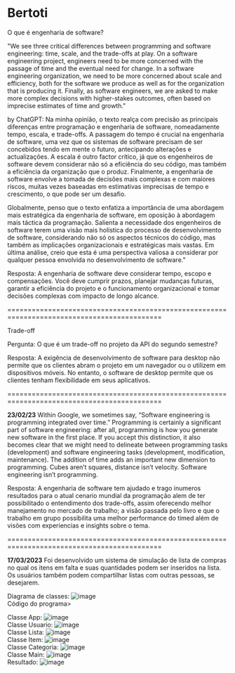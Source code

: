 # Bertoti

O que é engenharia de software?

"We see three critical differences between programming and software engineering: time, scale, and the trade-offs at play.   On a software engineering project, engineers need to be more concerned with the passage of time and the eventual need for change. In a software engineering organization, we need to be more concerned about scale and efficiency, both for the software we produce as well as for the organization that is producing it. Finally, as software engineers, we are asked to make more complex decisions with higher-stakes outcomes, often based on imprecise estimates of time and growth."

by ChatGPT: Na minha opinião, o texto realça com precisão as principais diferenças entre programação e engenharia de software, nomeadamente tempo, escala, e trade-offs. A passagem do tempo é crucial na engenharia de software, uma vez que os sistemas de software precisam de ser concebidos tendo em mente o futuro, antecipando alterações e actualizações. A escala é outro factor crítico, já que os engenheiros de software devem considerar não só a eficiência do seu código, mas também a eficiência da organização que o produz. Finalmente, a engenharia de software envolve a tomada de decisões mais complexas e com maiores riscos, muitas vezes baseadas em estimativas imprecisas de tempo e crescimento, o que pode ser um desafio.

Globalmente, penso que o texto enfatiza a importância de uma abordagem mais estratégica da engenharia de software, em oposição à abordagem mais táctica da programação. Salienta a necessidade dos engenheiros de software terem uma visão mais holística do processo de desenvolvimento de software, considerando não só os aspectos técnicos do código, mas também as implicações organizacionais e estratégicas mais vastas. Em última análise, creio que esta é uma perspectiva valiosa a considerar por qualquer pessoa envolvida no desenvolvimento de software."

Resposta:
A engenharia de software deve considerar tempo, escopo e compensações. Você deve cumprir prazos, planejar mudanças futuras, garantir a eficiência do projeto e o funcionamento organizacional e tomar decisões complexas com impacto de longo alcance.

============================================================================================

Trade-off

Pergunta: O que é um trade-off no projeto da API do segundo semestre?

Resposta: A exigência de desenvolvimento de software para desktop não permite que os clientes abram o projeto em um navegador ou o utilizem em dispositivos móveis. No entanto, o software de desktop permite que os clientes tenham flexibilidade em seus aplicativos.

============================================================================================

<strong>23/02/23</strong>
Within Google, we sometimes say, “Software engineering is programming integrated over time.” Programming  is certainly a significant part of software engineering: after all, programming is how you generate new software in the first place. If you accept this distinction, it also becomes clear that we might need to delineate between programming tasks (development) and software engineering tasks (development, modification, maintenance). The addition of time adds an important new dimension to programming. Cubes aren’t squares, distance isn’t velocity. Software engineering isn’t programming.

Resposta: A engenharia de software tem ajudado e trago inumeros resultados para o atual cenario mundial da programação alem de ter possibilitado o entendimento dos trade-offs, assim oferecendo melhor manejamento no mercado de trabalho; a visão passada pelo livro e que o trabalho em grupo possibilita uma melhor performance do timed além de visões com experiencias e insights sobre o tema.

============================================================================================

<strong>17/03/2023</strong>
Foi desenvolvido um sistema de simulação de lista de compras no qual os itens em falta e suas quantidades podem ser inseridos na lista. Os usuários também podem compartilhar listas com outras pessoas, se desejarem.

Diagrama de classes:
![image](https://github.com/VictorGuui/Bertoti/assets/101465349/29d53a33-b833-44f4-812a-035f6002eb71)
<br/>
Código do programa>

Classe App:
![image](https://github.com/VictorGuui/Bertoti/assets/101465349/e2b991e9-a846-470f-94b2-97a8a7b481ee)
<br/>
Classe Usuario:
![image](https://github.com/VictorGuui/Bertoti/assets/101465349/4fd9e521-8167-4dde-96f2-fd50e721389c)
<br/>
Classe Lista:
![image](https://github.com/VictorGuui/Bertoti/assets/101465349/a82d537d-9781-46a4-af29-2fa8e1ef2af2)
<br/>
 Classe Item:
![image](https://github.com/VictorGuui/Bertoti/assets/101465349/1cd5d8d3-8fe8-459c-9a02-aed9e45a1eb7)
<br/>
Classe Categoria:
![image](https://github.com/VictorGuui/Bertoti/assets/101465349/7eb70d31-dd7f-4240-be50-4ab73a3dc0d9)
<br/>
Classe Main:
![image](https://github.com/VictorGuui/Bertoti/assets/101465349/aa46d091-7210-42ac-ac5b-4e4231016265)
<br/>
Resultado:
![image](https://github.com/VictorGuui/Bertoti/assets/101465349/eb3aa412-1f31-4b2b-bcf2-da398e2ff6fe)
<br/>












